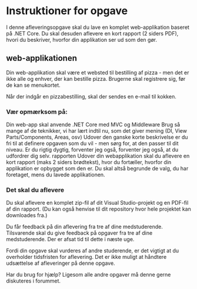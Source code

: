 ﻿
# Instruktioner for opgave 
I denne afleveringsopgave skal du lave en komplet web-applikation baseret på .NET Core. Du skal desuden aflevere en kort rapport (2 siders PDF), hvori du beskriver, hvorfor din applikation ser ud som den gør.

## web-applikationen
Din web-applikation skal være et websted til bestilling af pizza - men det er ikke alle og enhver, der kan bestille pizza. Brugerne skal registrere sig, før de kan se menukortet.

Når der indgår en pizzabestilling, skal der sendes en e-mail til kokken.

### Vær opmærksom på:

Din web-app skal anvende .NET Core med MVC og Middleware
Brug så mange af de teknikker, vi har lært indtil nu, som det giver mening (DI, View Parts/Components, Areas, osv)
Udover den ganske korte beskrivelse er du fri til at definere opgaven som du vil - men sørg for, at den passer til dit niveau. Er du rigtig dygtig, forventer jeg også, forventer jeg også, at du udfordrer dig selv.
rapporten
Udover din webapplikation skal du aflevere en kort rapport (maks 2 siders brødtekst), hvor du fortæller, hvorfor din applikation er opbygget som den er. Du skal altså begrunde de valg, du har foretaget, mens du lavede applikationen.

### Det skal du aflevere
Du skal aflevere en komplet zip-fil af dit Visual Studio-projekt og en PDF-fil af din rapport. (Du kan også henvise til dit repository hvor hele projektet kan downloades fra.)

Du får feedback på din aflevering fra tre af dine medstuderende. Tilsvarende skal du give feedback på opgaver fra tre af dine medstuderende. Der er afsat tid til dette i næste uge.

Fordi din opgave skal vurderes af andre studerende, er det vigtigt at du overholder tidsfristen for aflevering. Det er ikke muligt at håndtere udsættelse af afleveringer på denne opgave.

Har du brug for hjælp?
Ligesom alle andre opgaver må denne gerne diskuteres i forummet.
